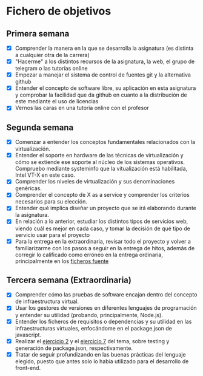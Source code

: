 # Fichero de objetivos

## Primera semana

- [x] Comprender la manera en la que se desarrolla la asignatura (es distinta a cualquier otra de la carrera)
- [x] "Hacerme" a los distintos recursos de la asignatura, la web, el grupo de telegram o las tutorías online
- [x] Empezar a manejar el sistema de control de fuentes git y la alternativa github
- [x] Entender el concepto de software libre, su aplicación en esta asignatura y comprobar la facilidad que da github en cuanto a la distribución de este mediante el uso de licencias
- [x] Vernos las caras en una tutoría online con el profesor

## Segunda semana
- [x] Comenzar a entender los conceptos fundamentales relacionados con la virtualización.
- [x] Entender el soporte en hardware de las técnicas de virtualización y cómo se extiende ese soporte al núcleo de los sistemas operativos. Compruebo mediante systeminfo que la vitualización está habilitada, Intel VT-X en este caso.
- [x] Comprender los niveles de virtualización y sus denominaciones genéricas.
- [x] Comprender el concepto de X as a service y comprender los criterios necesarios para su elección.
- [x] Entender qué implica diseñar un proyecto que se irá elaborando durante la asignatura.
- [x] En relación a lo anterior, estudiar los distintos tipos de servicios web, viendo cuál es mejor en cada caso, y tomar la decisión de qué tipo de servicio usar para el proyecto
- [x] Para la entrega en la extraordinaria, revisar todo el proyecto y volver a familiarizarme con los pasos a seguir en la entrega de hitos, además de corregir lo calificado como erróneo en la entrega ordinaria, principalmente en los [ficheros fuente](https://github.com/AlbertoLejarraga/percepcion-relativa-deportistas/tree/master/src)

## Tercera semana (Extraordinaria)
- [x] Comprender cómo las pruebas de software encajan dentro del concepto de infraestructura virtual.
- [x] Usar los gestores de versiones en diferentes lenguajes de programación y entender su utilidad (probando, principalmente, Node.js).
- [x] Entender los ficheros de requisitos o dependencias y su utilidad en las infraestructuras virtuales, enfocándome en el package.json de javascript.
- [x] Realizar el [ejercicio 2]() y el [ejercicio 7]() del tema, sobre testing y generación de package.json, respectivamente.
- [x] Tratar de seguir profundizando en las buenas prácticas del lenguaje elegido, puesto que antes solo lo había utilizado para el desarrollo de front-end.
